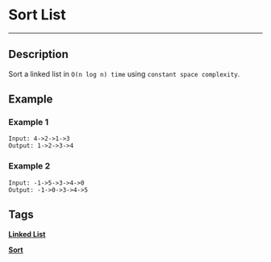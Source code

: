 # Sort List
-----
## Description
Sort a linked list in ```O(n log n) time``` using ```constant space complexity```.

## Example
### Example 1
```
Input: 4->2->1->3
Output: 1->2->3->4
```

### Example 2
```
Input: -1->5->3->4->0
Output: -1->0->3->4->5
```

## Tags
**[Linked List](https://leetcode.com/tag/linked-list)**

**[Sort](https://leetcode.com/tag/sort)**

